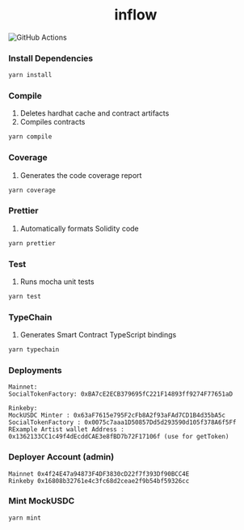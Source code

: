 # <h1 align="center"> inflow </h1>

![GitHub Actions](https://github.com/aegis-studio-dev/inflow/actions/workflows/node.js.yml/badge.svg)

### Install Dependencies

```sh
yarn install
```

### Compile

1. Deletes hardhat cache and contract artifacts
2. Compiles contracts

```sh
yarn compile
```

### Coverage

1. Generates the code coverage report

```sh
yarn coverage
```

### Prettier

1. Automatically formats Solidity code

```sh
yarn prettier
```

### Test

1. Runs mocha unit tests

```sh
yarn test
```

### TypeChain

1. Generates Smart Contract TypeScript bindings

```sh
yarn typechain
```

### Deployments 
```
Mainnet: 
SocialTokenFactory: 0xBA7cE2ECB379695fC221F14893ff9274F77651aD
```
```
Rinkeby:
MockUSDC Minter : 0x63aF7615e795F2cFb8A2f93aFAd7CD1B4d35bA5c
SocialTokenFactory : 0x0075c7aaa1D50857Dd5d293590d105f378A6f5Ff
RExample Artist wallet Address : 0x1362133CC1c49f4dEcddCAE3e8fBD7b72F17106f (use for getToken)
```
### Deployer Account (admin)
```
Mainnet 0x4f24E47a94873F4DF3830cD22f7f393Df90BCC4E
Rinkeby 0x16808b32761e4c3fc68d2ceae2f9b54bf59326cc
```

### Mint MockUSDC

```sh
yarn mint
```
